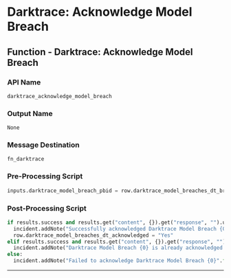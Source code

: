 <!--
    DO NOT MANUALLY EDIT THIS FILE
    THIS FILE IS AUTOMATICALLY GENERATED WITH resilient-sdk codegen
-->

# Darktrace: Acknowledge Model Breach

## Function - Darktrace: Acknowledge Model Breach

### API Name
`darktrace_acknowledge_model_breach`

### Output Name
`None`

### Message Destination
`fn_darktrace`

### Pre-Processing Script
```python
inputs.darktrace_model_breach_pbid = row.darktrace_model_breaches_dt_breach_id
```

### Post-Processing Script
```python
if results.success and results.get("content", {}).get("response", "").upper() == "SUCCESS":
  incident.addNote("Successfully acknowledged Darktrace Model Breach {0}".format(row.darktrace_model_breaches_dt_name.get("content")))
  row.darktrace_model_breaches_dt_acknowledged = "Yes"
elif results.success and results.get("content", {}).get("response", "").upper() == "ERROR":
  incident.addNote("Darktrace Model Breach {0} is already acknowledged in Darktrace".format(row.darktrace_model_breaches_dt_name.get("content")))
else:
  incident.addNote("Failed to acknowledge Darktrace Model Breach {0}".format(row.darktrace_model_breaches_dt_name.get("content")))
```

---

